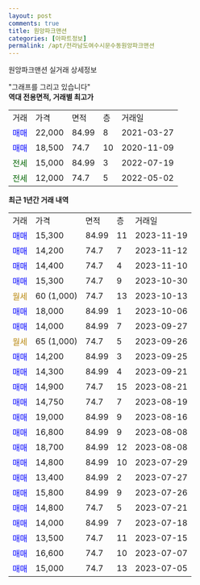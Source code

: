 ```yaml
---
layout: post
comments: true
title: 원앙파크맨션
categories: [아파트정보]
permalink: /apt/전라남도여수시문수동원앙파크맨션
---
```


원앙파크맨션 실거래 상세정보

<script type="text/javascript">
  google.charts.load('current', {'packages':['line', 'corechart']});
  google.charts.setOnLoadCallback(drawChart);

  function drawChart() {
    var data = new google.visualization.DataTable();
    data.addColumn('date', '거래일');
    data.addColumn('number', "매매");
    data.addColumn('number', "전세");
    data.addColumn('number', "전매");

    data.addRows([[new Date(Date.parse("2023-11-19")), 15300, null, null], [new Date(Date.parse("2023-11-12")), 14200, null, null], [new Date(Date.parse("2023-11-10")), 14400, null, null], [new Date(Date.parse("2023-10-30")), 15300, null, null], [new Date(Date.parse("2023-10-13")), null, null, null], [new Date(Date.parse("2023-10-06")), 18000, null, null], [new Date(Date.parse("2023-09-27")), 14000, null, null], [new Date(Date.parse("2023-09-26")), null, null, null], [new Date(Date.parse("2023-09-25")), 14200, null, null], [new Date(Date.parse("2023-09-21")), 14300, null, null], [new Date(Date.parse("2023-08-21")), 14900, null, null], [new Date(Date.parse("2023-08-19")), 14750, null, null], [new Date(Date.parse("2023-08-16")), 19000, null, null], [new Date(Date.parse("2023-08-08")), 16800, null, null], [new Date(Date.parse("2023-08-08")), 18700, null, null], [new Date(Date.parse("2023-07-29")), 14800, null, null], [new Date(Date.parse("2023-07-27")), 13400, null, null], [new Date(Date.parse("2023-07-26")), 15800, null, null], [new Date(Date.parse("2023-07-21")), 14800, null, null], [new Date(Date.parse("2023-07-18")), 14000, null, null], [new Date(Date.parse("2023-07-15")), 13500, null, null], [new Date(Date.parse("2023-07-07")), 16600, null, null], [new Date(Date.parse("2023-07-05")), 15000, null, null]]);

    var options = {
      hAxis: {
        format: 'yyyy/MM/dd'
      },    
      lineWidth: 0,
      pointsVisible: true,    
      title: '최근 1년간 유형별 실거래가 분포',
      legend: { position: 'bottom' }
    };

    var formatter = new google.visualization.NumberFormat({pattern:'###,###'} );
    formatter.format(data, 1);
    formatter.format(data, 2);
    
    setTimeout(function() {
        var chart = new google.visualization.LineChart(document.getElementById('columnchart_material'));
        chart.draw(data, (options));
        document.getElementById('loading').style.display = 'none';
    }, 200);
  }
</script>


<div id="loading" style="z-index:20; display: block; margin-left: 0px">"그래프를 그리고 있습니다"</div>
<div id="columnchart_material" style="width: 95%; margin-left: 0px; display: block"></div>
<!-- contents start -->
<b>역대 전용면적, 거래별 최고가</b>
<table class="sortable">
    <tr>
      <td>거래</td>
      <td>가격</td>
      <td>면적</td>
      <td>층</td>
      <td>거래일</td>
    </tr>
        <tr>
          <td><a style="color: blue">매매</a></td>
          <td>22,000</td>
          <td>84.99</td>
          <td>8</td>
          <td>2021-03-27</td>
        </tr>            <tr>
          <td><a style="color: blue">매매</a></td>
          <td>18,500</td>
          <td>74.7</td>
          <td>10</td>
          <td>2020-11-09</td>
        </tr>        
        <tr>
              <td><a style="color: darkgreen">전세</a></td>
              <td>15,000</td>
              <td>84.99</td>
              <td>3</td>
              <td>2022-07-19</td>
            </tr>            <tr>
              <td><a style="color: darkgreen">전세</a></td>
              <td>12,000</td>
              <td>74.7</td>
              <td>5</td>
              <td>2022-05-02</td>
            </tr>        
    
</table>

<b>최근 1년간 거래 내역</b>

<table class="sortable">
    <tr>
      <td>거래</td>
      <td>가격</td>
      <td>면적</td>
      <td>층</td>
      <td>거래일</td>
    </tr>
    <tr>
      <td><a style="color: blue">매매</a></td>
      <td>15,300</td>
      <td>84.99</td>
      <td>11</td>
      <td>2023-11-19</td>
    </tr>          <tr>
      <td><a style="color: blue">매매</a></td>
      <td>14,200</td>
      <td>74.7</td>
      <td>7</td>
      <td>2023-11-12</td>
    </tr>          <tr>
      <td><a style="color: blue">매매</a></td>
      <td>14,400</td>
      <td>74.7</td>
      <td>4</td>
      <td>2023-11-10</td>
    </tr>          <tr>
      <td><a style="color: blue">매매</a></td>
      <td>15,300</td>
      <td>74.7</td>
      <td>9</td>
      <td>2023-10-30</td>
    </tr>          <tr>
      <td><a style="color: darkgoldenrod">월세</a></td>
      <td>60 (1,000)</td>
      <td>74.7</td>
      <td>13</td>
      <td>2023-10-13</td>
    </tr>          <tr>
      <td><a style="color: blue">매매</a></td>
      <td>18,000</td>
      <td>84.99</td>
      <td>1</td>
      <td>2023-10-06</td>
    </tr>          <tr>
      <td><a style="color: blue">매매</a></td>
      <td>14,000</td>
      <td>84.99</td>
      <td>7</td>
      <td>2023-09-27</td>
    </tr>          <tr>
      <td><a style="color: darkgoldenrod">월세</a></td>
      <td>65 (1,000)</td>
      <td>74.7</td>
      <td>5</td>
      <td>2023-09-26</td>
    </tr>          <tr>
      <td><a style="color: blue">매매</a></td>
      <td>14,200</td>
      <td>84.99</td>
      <td>3</td>
      <td>2023-09-25</td>
    </tr>          <tr>
      <td><a style="color: blue">매매</a></td>
      <td>14,300</td>
      <td>84.99</td>
      <td>4</td>
      <td>2023-09-21</td>
    </tr>          <tr>
      <td><a style="color: blue">매매</a></td>
      <td>14,900</td>
      <td>74.7</td>
      <td>15</td>
      <td>2023-08-21</td>
    </tr>          <tr>
      <td><a style="color: blue">매매</a></td>
      <td>14,750</td>
      <td>74.7</td>
      <td>7</td>
      <td>2023-08-19</td>
    </tr>          <tr>
      <td><a style="color: blue">매매</a></td>
      <td>19,000</td>
      <td>84.99</td>
      <td>9</td>
      <td>2023-08-16</td>
    </tr>          <tr>
      <td><a style="color: blue">매매</a></td>
      <td>16,800</td>
      <td>84.99</td>
      <td>9</td>
      <td>2023-08-08</td>
    </tr>          <tr>
      <td><a style="color: blue">매매</a></td>
      <td>18,700</td>
      <td>84.99</td>
      <td>12</td>
      <td>2023-08-08</td>
    </tr>          <tr>
      <td><a style="color: blue">매매</a></td>
      <td>14,800</td>
      <td>84.99</td>
      <td>10</td>
      <td>2023-07-29</td>
    </tr>          <tr>
      <td><a style="color: blue">매매</a></td>
      <td>13,400</td>
      <td>84.99</td>
      <td>2</td>
      <td>2023-07-27</td>
    </tr>          <tr>
      <td><a style="color: blue">매매</a></td>
      <td>15,800</td>
      <td>84.99</td>
      <td>9</td>
      <td>2023-07-26</td>
    </tr>          <tr>
      <td><a style="color: blue">매매</a></td>
      <td>14,800</td>
      <td>74.7</td>
      <td>5</td>
      <td>2023-07-21</td>
    </tr>          <tr>
      <td><a style="color: blue">매매</a></td>
      <td>14,000</td>
      <td>84.99</td>
      <td>7</td>
      <td>2023-07-18</td>
    </tr>          <tr>
      <td><a style="color: blue">매매</a></td>
      <td>13,500</td>
      <td>74.7</td>
      <td>11</td>
      <td>2023-07-15</td>
    </tr>          <tr>
      <td><a style="color: blue">매매</a></td>
      <td>16,600</td>
      <td>74.7</td>
      <td>10</td>
      <td>2023-07-07</td>
    </tr>          <tr>
      <td><a style="color: blue">매매</a></td>
      <td>15,000</td>
      <td>74.7</td>
      <td>13</td>
      <td>2023-07-05</td>
    </tr>      </table>
<!-- contents end -->    

